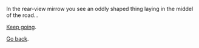 In the rear-view mirrow you see an oddly shaped thing laying in the middel of the road...

[Keep going](keep_going/keep_going.md).

[Go back](go_back/go_back.md).